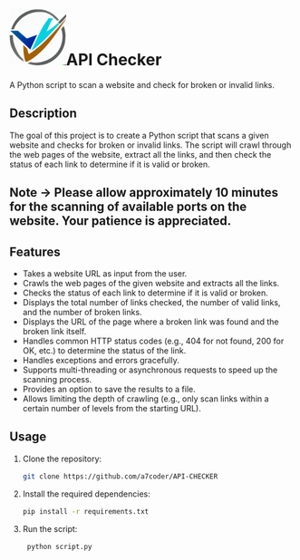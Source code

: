 # <img src="https://github.com/a7coder/API-CHECKER/blob/main/logo.png" width="100" height="100">API Checker

A Python script to scan a website and check for broken or invalid links.

## Description

The goal of this project is to create a Python script that scans a given website and checks for broken or invalid links. The script will crawl through the web pages of the website, extract all the links, and then check the status of each link to determine if it is valid or broken.

## Note -> Please allow approximately 10 minutes for the scanning of available ports on the website. Your patience is appreciated.

## Features

- Takes a website URL as input from the user.
- Crawls the web pages of the given website and extracts all the links.
- Checks the status of each link to determine if it is valid or broken.
- Displays the total number of links checked, the number of valid links, and the number of broken links.
- Displays the URL of the page where a broken link was found and the broken link itself.
- Handles common HTTP status codes (e.g., 404 for not found, 200 for OK, etc.) to determine the status of the link.
- Handles exceptions and errors gracefully.
- Supports multi-threading or asynchronous requests to speed up the scanning process.
- Provides an option to save the results to a file.
- Allows limiting the depth of crawling (e.g., only scan links within a certain number of levels from the starting URL).

## Usage

1. Clone the repository:

   ```bash
   git clone https://github.com/a7coder/API-CHECKER


2. Install the required dependencies:

   ```bash
   pip install -r requirements.txt

3. Run the script:

   ```bash
    python script.py

